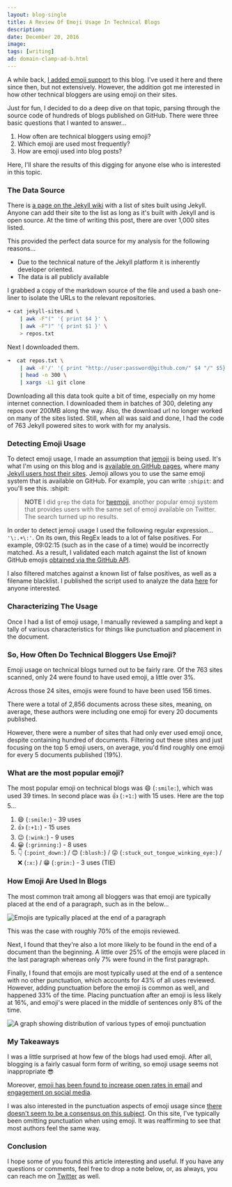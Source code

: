 ```yaml
---
layout: blog-single
title: A Review Of Emoji Usage In Technical Blogs
description: 
date: December 20, 2016
image:
tags: [writing]
ad: domain-clamp-ad-b.html
---
```


A while back, [I added emoji support](https://twitter.com/maxpchadwick/status/799455262700687361) to this blog. I've used it here and there since then, but not extensively. However, the addition got me interested in how other technical bloggers are using emoji on their sites. 

Just for fun, I decided to do a deep dive on that topic, parsing through the source code of hundreds of blogs published on GitHub. There were three basic questions that I wanted to answer...

1. How often are technical bloggers using emoji?
2. Which emoji are used most frequently?
3. How are emoji used into blog posts?

Here, I'll share the results of this digging for anyone else who is interested in this topic.

<!-- excerpt_separator -->

### The Data Source

There is [a page on the Jekyll wiki](https://github.com/jekyll/jekyll/wiki/sites) with a list of sites built using Jekyll. Anyone can add their site to the list as long as it's built with Jekyll and is open source. At the time of writing this post, there are over 1,000 sites listed. 

This provided the perfect data source for my analysis for the following reasons...

- Due to the technical nature of the Jekyll platform it is inherently developer oriented.
- The data is all publicly available

I grabbed a copy of the markdown source of the file and used a bash one-liner to isolate the URLs to the relevant repositories.

```bash
➜ cat jekyll-sites.md \
    | awk -F"(" '{ print $4 }' \
    | awk -F")" '{ print $1 }' \
    > repos.txt
```

Next I downloaded them. 

```bash
➜  cat repos.txt \
    | awk -F'/' '{ print "http://user:password@github.com/" $4 "/" $5}' \
    | head -n 300 \
    | xargs -L1 git clone
```

Downloading all this data took quite a bit of time, especially on my home internet connection. I downloaded them in batches of 300, deleting any repos over 200MB along the way. Also, the download url no longer worked on many of the sites listed. Still, when all was said and done, I had the code of 763 Jekyll powered sites to work with for my analysis.

### Detecting Emoji Usage

To detect emoji usage, I made an assumption that [jemoji](https://rubygems.org/gems/jemoji) is being used. It's what I'm using on this blog and is [available on GitHub pages](https://pages.github.com/versions/), where many [Jekyll users host their sites](https://jekyllrb.com/docs/github-pages/). Jemoji allows you to use the same emoji system that is available on GitHub. For example, you can write `:shipit`: and you'll see this. :shipit:

> **NOTE** I did `grep` the data for [twemoji](https://github.com/twitter/twemoji), another popular emoji system that provides users with the same set of emoji available on Twitter. The search turned up no results.

In order to detect jemoji usage I used the following regular expression... `'\:.+\:'`. On its own, this RegEx leads to a lot of false positives. For example, 09:02:15 (such as in the case of a time) would be incorrectly matched. As a result, I validated each match against the list of known GitHub emojis [obtained via the GitHub API](https://developer.github.com/v3/emojis/). 

I also filtered matches against a known list of false positives, as well as a filename blacklist. I published the script used to analyze the data [here](https://gist.github.com/mpchadwick/627eb8348af947d8bbcb2cd92f1e6caf) for anyone interested.

### Characterizing The Usage

Once I had a list of emoji usage, I manually reviewed a sampling and kept a tally of various characteristics for things like punctuation and placement in the document.

### So, How Often Do Technical Bloggers Use Emoji?

Emoji usage on technical blogs turned out to be fairly rare. Of the 763 sites scanned, only 24 were found to have used emoji, a little over 3%. 

Across those 24 sites, emojis were found to have been used 156 times. 

There were a total of 2,856 documents across these sites, meaning, on average, these authors were including one emoji for every 20 documents published. 

However, there were a number of sites that had only ever used emoji once, despite containing hundred of documents. Filtering out these sites and just focusing on the top 5 emoji users, on average, you'd find  roughly one emoji for every 5 documents published (19%).

### What are the most popular emoji?

The most popular emoji on technical blogs was :smile: (`:smile:`), which was used 39 times. In second place was :+1: (`:+1:`) with 15 uses. Here are the top 5...

1. :smile: (`:smile:`) - 39 uses
2. :+1: (`:+1:`) - 15 uses
3. :wink: (`:wink:`) - 9 uses
4. :grinning: (`:grinning:`) - 8 uses
5. :point_down: (`:point_down:`)  / :blush: (`:blush:`) / :stuck_out_tongue_winking_eye: (`:stuck_out_tongue_winking_eye:`) / :x: (`:x:`) / :grin: (`:grin:`) - 3 uses (TIE)

### How Emoji Are Used In Blogs

The most common trait among all bloggers was that emoji are typically placed at the end of a paragraph, such as in the below...

<img
  class="rounded shadow"
  src="/img/blog/emoji-usage-on-technical-blogs/end-of-paragraph@1x.jpg"
  srcset="/img/blog/emoji-usage-on-technical-blogs/end-of-paragraph@1x.jpg 1x, /img/blog/emoji-usage-on-technical-blogs/end-of-paragraph@2x.jpg 2x"
  alt="Emojis are typically placed at the end of a paragraph">
  
This was the case with roughly 70% of the emojis reviewed.

Next, I found that they're also a lot more likely to be found in the end of a document than the beginning. A little over 25% of the emojis were placed in the last paragraph whereas only 7% were found in the first paragraph.

Finally, I found that emojis are most typically used at the end of a sentence with no other punctuation, which accounts for 43% of all uses reviewed. However, adding punctuation before the emoji is common as well, and happened 33% of the time. Placing punctuation after an emoji is less likely at 16%, and emoji's were placed in the middle of sentences only 8% of the time.

<img
  class="rounded shadow"
  src="/img/blog/emoji-usage-on-technical-blogs/emoji-punctuation@1x.jpg"
  srcset="/img/blog/emoji-usage-on-technical-blogs/emoji-punctuation@1x.jpg 1x, /img/blog/emoji-usage-on-technical-blogs/emoji-punctuation@2x.jpg 2x"
  alt="A graph showing distribution of various types of emoji punctuation">

### My Takeaways

I was a little surprised at how few of the blogs had used emoji. After all, blogging is a fairly casual form form of writing, so emoji usage seems not inappropriate :sunglasses:

Moreover, [emoji has been found to increase open rates in email](http://www.experian.com/blogs/marketing-forward/2012/07/17/thinking-about-using-symbols-in-your-email-subject-lines/) and [engagement on social media](http://www.wordstream.com/blog/ws/2015/11/19/twitter-emoji).

I was also interested in the punctuation aspects of emoji usage since [there doesn't seem to be a consensus on this subject](http://mentalfloss.com/article/65394/how-do-you-punctuate-around-emoticons-and-emoji). On this site, I've typically been omitting punctuation when using emoji. It was reaffirming to see that most authors feel the same way.

### Conclusion

I hope some of you found this article interesting and useful. If you have any questions or comments, feel free to drop a note below, or, as always, you can reach me on [Twitter](http://twitter.com/maxpchadwick) as well.